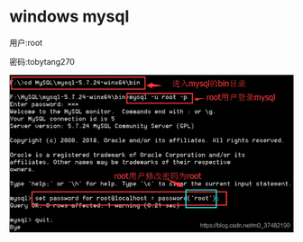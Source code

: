 # windows mysql 

用户:root

密码:tobytang270



![img](images/watermark,type_ZmFuZ3poZW5naGVpdGk,shadow_10,text_aHR0cHM6Ly9ibG9nLmNzZG4ubmV0L20wXzM3NDgyMTkw,size_16,color_FFFFFF,t_70.png)

